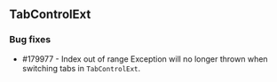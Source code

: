 ## TabControlExt

### Bug fixes

* \#179977 - Index out of range Exception will no longer thrown when switching tabs in `TabControlExt`. 